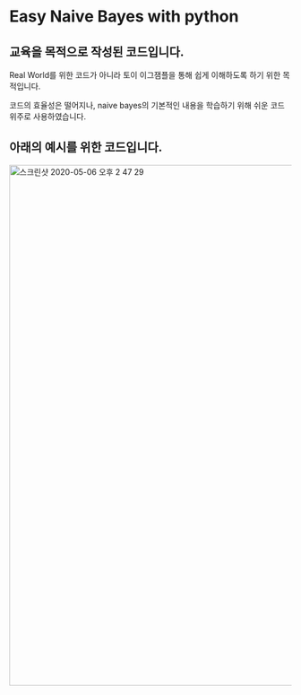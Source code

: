 # Easy Naive Bayes with python

## 교육을 목적으로 작성된 코드입니다.
Real World를 위한 코드가 아니라 토이 이그잼플을 통해 쉽게 이해하도록 하기 위한 목적입니다.

코드의 효율성은 떨어지나, naive bayes의 기본적인 내용을 학습하기 위해 쉬운 코드 위주로 사용하였습니다.

## 아래의 예시를 위한 코드입니다.
<img width="929" alt="스크린샷 2020-05-06 오후 2 47 29" src="https://user-images.githubusercontent.com/50725139/81141741-83660380-8fa8-11ea-9280-0af398ea2fc4.png">
